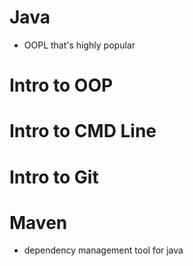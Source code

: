 # Java

- OOPL that's highly popular

# Intro to OOP

# Intro to CMD Line

# Intro to Git

# Maven

- dependency management tool for java
